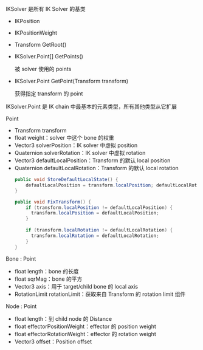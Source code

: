 IKSolver 是所有 IK Solver 的基类

- IKPosition
- IKPositionWeight
- Transform GetRoot()
- IKSolver.Point[] GetPoints()

  被 solver 使用的 points

- IKSolver.Point GetPoint(Transform transform)

  获得指定 transform 的 point

IKSolver.Point 是 IK chain 中最基本的元素类型，所有其他类型从它扩展

Point

- Transform transform
- float weight：solver 中这个 bone 的权重
- Vector3 solverPosition：IK solver 中虚拟 position
- Quaternion solverRotation：IK solver 中虚拟 rotation
- Vector3 defaultLocalPosition：Transform 的默认 local position
- Quaternion defaultLocalRotation：Transform 的默认 local rotation
  ```C#
  public void StoreDefaultLocalState() {
      defaultLocalPosition = transform.localPosition; defaultLocalRotation = transform.localRotation;
  }
  
  public void FixTransform() {
      if (transform.localPosition != defaultLocalPosition) {
        transform.localPosition = defaultLocalPosition; 
      }
      
      if (transform.localRotation != defaultLocalRotation) {
        transform.localRotation = defaultLocalRotation;
      }
  }
  ```

Bone : Point

- float length：bone 的长度
- float sqrMag：bone 的平方
- Vector3 axis：用于 target/child bone 的 local axis
- RotationLimit rotationLimit：获取来自 Transform 的 rotation limit 组件

Node : Point

- float length：到 child node 的 Distance
- float effectorPositionWeight：effector 的 position weight
- float effectorRotationWeight：effector 的 rotation weight
- Vector3 offset：Position offset
